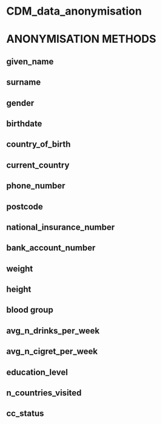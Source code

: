 # CDM_data_anonymisation

# ANONYMISATION METHODS
## given_name
## surname
## gender
## birthdate
## country_of_birth
## current_country
## phone_number
## postcode
## national_insurance_number
## bank_account_number
## weight
## height
## blood group
## avg_n_drinks_per_week
## avg_n_cigret_per_week
## education_level
## n_countries_visited
## cc_status



